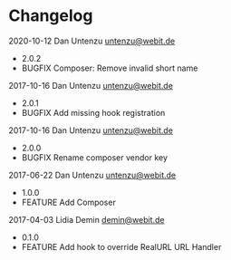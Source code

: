 # Changelog

2020-10-12 Dan Untenzu <untenzu@webit.de>

  * 2.0.2
  * BUGFIX Composer: Remove invalid short name

2017-10-16 Dan Untenzu <untenzu@webit.de>

  * 2.0.1
  * BUGFIX Add missing hook registration

2017-10-16 Dan Untenzu <untenzu@webit.de>

  * 2.0.0
  * BUGFIX Rename composer vendor key

2017-06-22 Dan Untenzu <untenzu@webit.de>

  * 1.0.0
  * FEATURE Add Composer

2017-04-03 Lidia Demin <demin@webit.de>

  * 0.1.0
  * FEATURE Add hook to override RealURL URL Handler
